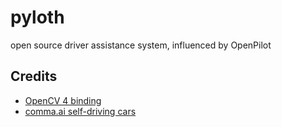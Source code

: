 # pyloth

open source driver assistance system, influenced by OpenPilot


## Credits

- [OpenCV 4 binding](https://github.com/hybridgroup/gocv)
- [comma.ai self-driving cars](https://github.com/commaai/openpilot)

